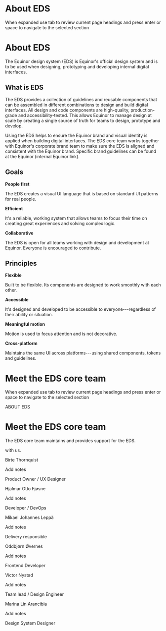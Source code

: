 # About EDS

When expanded use tab to review current page headings and press enter or space to navigate to the selected section

# About EDS

The Equinor design system (EDS) is Equinor's official design system and is to be used when designing, prototyping and developing internal digital interfaces.

## What is EDS

The EDS provides a collection of guidelines and reusable components that can be assembled in different combinations to design and build digital interfaces. All design and code components are high-quality, production-grade and accessibility-tested. This allows Equinor to manage design at scale by creating a single source of truth for teams to design, prototype and develop.

Using the EDS helps to ensure the Equinor brand and visual identity is applied when building digital interfaces. The EDS core team works together with Equinor's corporate brand team to make sure the EDS is aligned and consistent with the Equinor brand. Specific brand guidelines can be found at the Equinor  (internal Equinor link).

## Goals

**People first**

The EDS creates a visual UI language that is based on standard UI patterns for real people.

**Efficient**

It's a reliable, working system that allows teams to focus their time on creating great experiences and solving complex logic.

**Collaborative**

The EDS is open for all teams working with design and development at Equinor. Everyone is encouraged to contribute.

## Principles

**Flexible**

Built to be flexible. Its components are designed to work smoothly with each other.

**Accessible**

It's designed and developed to be accessible to everyone---regardless of their ability or situation.

**Meaningful motion**

Motion is used to focus attention and is not decorative.

**Cross-platform**

Maintains the same UI across platforms---using shared components, tokens and guidelines.



# Meet the EDS core team

When expanded use tab to review current page headings and press enter or space to navigate to the selected section

ABOUT EDS

# Meet the EDS core team

  

The EDS core team maintains and provides support for the EDS.

 with us.

Birte Thornquist

Add notes

Product Owner / UX Designer

Hjalmar Otto Fjøsne

Add notes

Developer / DevOps

Mikael Johannes Leppä

Add notes

Delivery responsible

Oddbjørn Øvernes

Add notes

Frontend Developer

Victor Nystad

Add notes

Team lead / Design Engineer

Marina Lin Arancibia

Add notes

Design System Designer